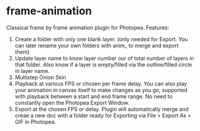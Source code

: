 # frame-animation


Classical frame by frame animation plugin for Photopea.
Features:
1. Create a folder with only one blank layer. (only needed for Export. You can later rename your own folders with anim_ to merge and export them)
2. Update layer name to know layer number our of total number of layers in that folder. Also know if a layer is empty/filled via the outline/filled circle in layer name.
3. Multistep Onion Skin
4. Playback at various FPS or chosen per frame delay. You can also play your animation in canvas itself to make changes as you go, supported with playback between a start and end frame range. No need to constantly open the Photopea Export Window.
5. Export at the chosen FPS or delay. Plugin will automatically  merge and creae a new doc with a folder ready for Exporting via File > Export As > GIF in Photopea.
